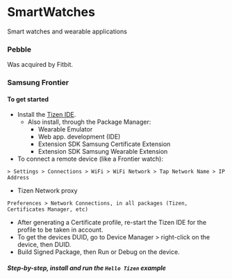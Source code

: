 # SmartWatches
Smart watches and wearable applications

### Pebble
Was acquired by Fitbit.

### Samsung Frontier
#### To get started
- Install the [Tizen IDE](https://www.tizen.org/).
    - Also install, through the Package Manager:
        - Wearable Emulator
        - Web app. development (IDE)
        - Extension SDK Samsung Certificate Extension
        - Extension SDK Samsung Wearable Extension
- To connect a remote device (like a Frontier watch):
```
> Settings > Connections > WiFi > WiFi Network > Tap Network Name > IP Address
```
- Tizen Network proxy
```
Preferences > Network Connections, in all packages (Tizen, Certificates Manager, etc)
```
- After generating a Certificate profile, re-start the Tizen IDE for the profile to be taken in account.
- To get the devices DUID, go to Device Manager > right-click on the device, then DUID.
- Build Signed Package, then Run or Debug on the device.

##### Step-by-step, install and run the `Hello Tizen` example

